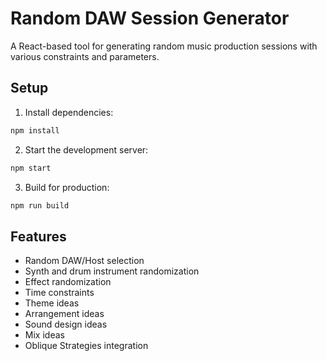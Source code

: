 # Random DAW Session Generator

A React-based tool for generating random music production sessions with various constraints and parameters.

## Setup

1. Install dependencies:
```bash
npm install
```

2. Start the development server:
```bash
npm start
```

3. Build for production:
```bash
npm run build
```

## Features

- Random DAW/Host selection
- Synth and drum instrument randomization
- Effect randomization
- Time constraints
- Theme ideas
- Arrangement ideas
- Sound design ideas
- Mix ideas
- Oblique Strategies integration
